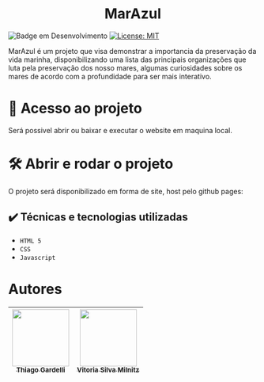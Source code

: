<h1 align="center"> MarAzul </h1>

![Badge em Desenvolvimento](http://img.shields.io/static/v1?label=STATUS&message=EM%20DESENVOLVIMENTO&color=GREEN&style=for-the-badge)
[![License: MIT](https://img.shields.io/badge/License-MIT-yellow.svg)](https://opensource.org/licenses/MIT)

MarAzul é um projeto que visa demonstrar a importancia da preservação da vida marinha, disponibilizando uma lista das principais organizações que luta pela preservação dos nosso mares, algumas curiosidades sobre os mares de acordo com a profundidade para ser mais interativo.

# 📁 Acesso ao projeto

Será possivel abrir ou baixar e executar o website em maquina local.

# 🛠️ Abrir e rodar o projeto

O projeto será disponibilizado em forma de site, host pelo github pages: <link>

## ✔️ Técnicas e tecnologias utilizadas

- ``HTML 5``
- ``CSS``
- ``Javascript``

# Autores

| [<img loading="lazy" src="lugardaimgdeperfilhttps" width=115><br><sub>Thiago Gardelli</sub>](https://github.com/Tgardelli) |  [<img loading="lazy" src="lugardaimgdeperfilhttps" width=115><br><sub>Vitoria Silva Milnitz</sub>](https://github.com/lugardolinkgithub) |
| :---: | :---: |
